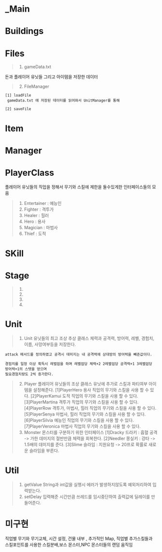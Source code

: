 # _Main



# Buildings
# Files
>  1. gameData.txt

  돈과 플레이어 유닛들 그리고 아이템을 저장한 데이터
>  2. FileManager
	  
	[1] loadFile
     gameData.txt 에 저장된 데이터를 읽어와서 UnitManager를 통해 

	[2] saveFile
	  
# Item
# Manager
# PlayerClass
  플레이어 유닛들의 직업을 정해서 무기와 스킬에 제한을 둘수있게한 인터페이스들의 모음
  >  1. Entertainer : 예능인 
>    2. Fighter : 격투가
>    3. Healer : 힐러
>    4. Hero : 용사
>    5. Magician : 마법사
>    6. Thief : 도적
# SKill
# Stage
> 1.
> 2.
> 3.
> 4.
# Unit
>  1. Unit
    유닛들의 최고 조상 추상 클래스
    체력과 공격력, 방어력, 레벨, 경험치, 이름, 사망여부등을 저장한다.

    attack 메서드를 정의하였고 공격시 데미지는 내 공격력에 상대방의 방어력을 빼준값이다.
    
    경험치를 일정 이상 획득시 레벌업을 하며 레벨업당 체력+2 2레벨업당 공격력+1 3레벨업당 방어력+1의 스텟을 얻으며
    필요경험치량도 2씩 증가한다.
    
>  2. Player
    플레이어 유닛들의 조상 클래스
    유닛에 추가로 스킬과 파티여부 아이템을 설정해준다.
    [1]PlayerHero
      용사 직업의 무기와 스킬을 사용 할 수 있다.
    [2]PlayerKamui
      도적 직업의 무기와 스킬을 사용 할 수 있다.
    [3]PlayerMartina
      격투가 직업의 무기와 스킬을 사용 할 수 있다.
    [4]PlayerRow
      격투가, 마법사, 힐러 직업의 무기와 스킬을 사용 할 수 있다.
    [5]PlayerSenya
      마법사, 힐러 직업의 무기와 스킬을 사용 할 수 있다.
    [6]PlayerSilvia
      예능인 직업의 무기와 스킬을 사용 할 수 있다.
    [7]PlayerVeronica
      마법사 직업의 무기와 스킬을 사용 할 수 있다.
>  3. Monster
    몬스터를 구분하기 위한 인터페이스
    [1]Dracky
      드라키 : 흡혈 공격 -> 가한 데미지의 절반만큼 체력을 회복한다.
    [2]Needler
      몽실키 : 강타 -> 1.5배의 데미지를 준다.
    [3]Slime
      슬라임 : 지원요청 -> 20프로 확률로 새로운 슬라임을 부른다.
  
# Util
>  1. getValue
    String과 int값을 실행시 에러가 발생하지않도록 예외처리하여 입력받는다.
>  2. setDelay
    입력해준 시간만큼 쓰레드를 임시중단하여 출력값에 딜레이를 만들어준다.

# 미구현
  직업별 무기와 무기교체, 시간 설정, 건물 내부 , 추가적인 Map, 직업별 추가스킬들과 스킬포인트를 사용한 스킬분배,보스 몬스터,NPC
  몬스터들의 랜덤 움직임
	
